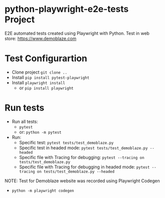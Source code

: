 # python-playwright-e2e-tests Project
E2E automated tests created using Playwright with Python.
Test in web store: https://www.demoblaze.com
 
# Test Configurartion

- Clone project `git clone ..`
- Install `pip install pytest-playwright`
- Install `playwright install`
    - or `pip install playwright`


# Run tests

- Run all tests: 
    - `pytest`
    - or: `python -m pytest`
- Run:
    - Specific test: `pytest tests/test_demoblaze.py`
    - Specific test in headed mode: `pytest tests/test_demoblaze.py --headed`
    - Specific file with Tracing for debugging: `pytest --tracing on tests/test_demoblaze.py`
    - Specific file with Tracing for debugging in headed mode: `pytest --tracing on tests/test_demoblaze.py --headed`


NOTE: Test for Demoblaze website was recorded using Playwright Codegen
- `python -m playwright codegen`

